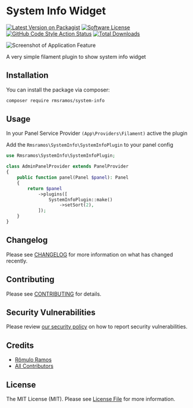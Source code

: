 # System Info Widget

[![Latest Version on Packagist](https://img.shields.io/packagist/v/rmsramos/system-info.svg?style=flat-square)](https://packagist.org/packages/rmsramos/system-info)
[![Software License](https://img.shields.io/badge/license-MIT-brightgreen.svg)](LICENSE.md)
[![GitHub Code Style Action Status](https://img.shields.io/github/actions/workflow/status/rmsramos/system-info/fix-php-code-styling-issues.yml?branch=main&label=code%20style&style=flat-square)](https://github.com/rmsramos/system-info/actions?query=workflow%3A"fix+php+code+style+issues"+branch%3Amain)
[![Total Downloads](https://img.shields.io/packagist/dt/rmsramos/system-info.svg?style=flat-square)](https://packagist.org/packages/rmsramos/system-info/stats)

![Screenshot of Application Feature](https://raw.githubusercontent.com/rmsramos/system-info/main/arts/cover.png)

A very simple filament plugin to show system info widget

## Installation

You can install the package via composer:

```bash
composer require rmsramos/system-info
```

## Usage

In your Panel Service Provider `(App\Providers\Filament)` active the plugin

Add the `Rmsramos\SystemInfo\SystemInfoPlugin` to your panel config

```php
use Rmsramos\SystemInfo\SystemInfoPlugin;

class AdminPanelProvider extends PanelProvider
{
    public function panel(Panel $panel): Panel
    {
        return $panel
            ->plugins([
                SystemInfoPlugin::make()
                    ->setSort(2),
            ]);
    }
}

```

## Changelog

Please see [CHANGELOG](CHANGELOG.md) for more information on what has changed recently.

## Contributing

Please see [CONTRIBUTING](.github/CONTRIBUTING.md) for details.

## Security Vulnerabilities

Please review [our security policy](../../security/policy) on how to report security vulnerabilities.

## Credits

-   [Rômulo Ramos](https://github.com/rmsramos)
-   [All Contributors](../../contributors)

## License

The MIT License (MIT). Please see [License File](LICENSE.md) for more information.
